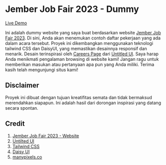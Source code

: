 # Jember Job Fair 2023 - Dummy

[Live Demo](https://alifirhas.github.io/jember_job_fair_2023/)

Ini adalah dummy website yang saya buat berdasarkan website [Jember Job Fair 2023](https://disnaker.jemberkab.go.id/news/detail/jember-job-fair-2023). Di sini, Anda akan menemukan contoh daftar pekerjaan yang ada dalam acara tersebut. Proyek ini dikembangkan menggunakan teknologi tailwind CSS dan DaisyUI, yang memastikan desainnya responsif dan menarik. Desain terinspirasi oleh [Careers Page](https://dribbble.com/shots/19338354-Careers-page-Untitled-UI) dari [Untitled UI](https://www.untitledui.com/). Saya harap Anda menikmati pengalaman browsing di website kami! Jangan ragu untuk memberikan masukan atau pertanyaan apa pun yang Anda miliki. Terima kasih telah mengunjungi situs kami!

## Disclaimer

Proyek ini dibuat dengan tujuan kreatifitas semata dan tidak bermaksud merendahkan siapapun. Ini adalah hasil dari dorongan inspirasi yang datang secara spontan.

## Credit

1. [Jember Job Fair 2023 - Website](https://disnaker.jemberkab.go.id/news/detail/jember-job-fair-2023)
2. [Untilted UI](https://www.untitledui.com/)
3. [Tailwind CSS](https://tailwindcss.com/)
4. [Daisy UI](https://daisyui.com/)
5. [manypixels.co](https://www.manypixels.co/)
